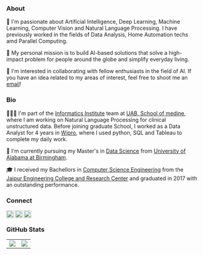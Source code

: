 ### About

🔭 I'm passionate about Artificial Intelligence, Deep Learning, Machine Learning, Computer Vision and Natural Language Processing. I have previously worked in the fields of Data Analysis, Home Automation techs amd Parallel Computing. 

💬 My personal mission is to build AI-based solutions that solve a high-impact problem for people around the globe and simplify everyday living.

👯 I'm interested in collaborating with fellow enthusiasts in the field of AI. If you have an idea related to my areas of interest, feel free to shoot me an [email](mailto:ankit.anandk@gmail.com)! 

### Bio

👨🏻‍💻 I'm part of the [Informatics Institute](https://www.uab.edu/medicine/informatics/) team at [UAB, School of medine](https://www.uab.edu/medicine/home/), where I am working on Natural Language Processing for clinical unstructured data. Before joining graduate School, I worked as a Data Analyst for 4 years in [Wipro](https://www.wipro.com/), where I used python, SQL and Tableau to complete my daily work.

🌱 I'm currently pursuing my Master's in [Data Science](https://www.uab.edu/cas/computerscience/graduate-programs/masters-programs/msds) from [University of Alabama at Birmingham](https://www.uab.edu/home/). 

🎓 I received my Bachellors in [Computer Science Engineering](https://jecrcuniversity.edu.in/department-of-cse#about) from the [Jaipur Engineering College and Research Center](https://jecrcuniversity.edu.in/) and graduated in 2017 with an outstanding performance.

### Connect

<a href="www.linkedin.com/in/ankitkanand">
  <img align="left" alt="Ankit Anand's LinkedIn" width="20px" height="20px" src="https://cdn.icon-icons.com/icons2/1753/PNG/512/iconfinder-social-media-applications-14linkedin-4102586_113786.png" />
</a>
<a href="https://www.instagram.com/ankit_k.anand/">
  <img align="left" alt="Ankit Anand's Instagram" width="20px" height="20px" src="https://icon-icons.com/icon/instagram/108066" />
</a>
<a href="https://twitter.com/Ankitanandk">
  <img align="left" alt="Ankit Anand's Twitter" width="20px" height="20px" src="https://cdn.icon-icons.com/icons2/1753/PNG/512/iconfinder-social-media-applications-6twitter-4102580_113802.png" />
</a>
<br/>

### GitHub Stats

<table class="center" style="width:100%;">
  <tr>
    <td align="center">
  <img align="center" src="https://github-readme-stats.vercel.app/api?username=amanchadha&count_private=true&show_icons=true&theme=onedark&hide_border=true" />
    </td>
    <td align="center">
  <img align="center" src="https://github-readme-stats.vercel.app/api/top-langs/?username=amanchadha&langs_count=10&layout=compact&theme=onedark&hide_border=true" />
</td>
  </tr>
</table>
